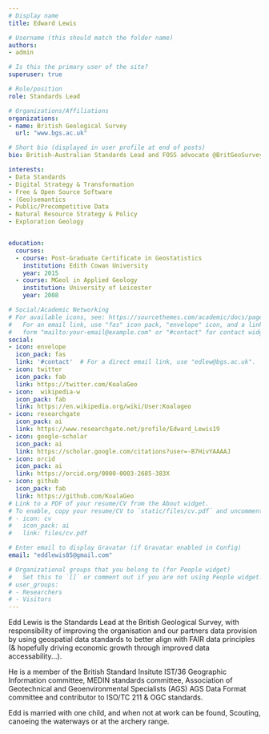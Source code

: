 ```yaml
---
# Display name
title: Edward Lewis

# Username (this should match the folder name)
authors:
- admin

# Is this the primary user of the site?
superuser: true

# Role/position
role: Standards Lead

# Organizations/Affiliations
organizations:
- name: British Geological Survey   
  url: "www.bgs.ac.uk"

# Short bio (displayed in user profile at end of posts)
bio: British-Australian Standards Lead and FOSS advocate @BritGeoSurvey, Geologist & a fan of @UKScouting

interests:
- Data Standards
- Digital Strategy & Transformation
- Free & Open Source Software
- (Geo)semantics
- Public/Precompetitive Data
- Natural Resource Strategy & Policy
- Exploration Geology


education:
  courses:
  - course: Post-Graduate Certificate in Geostatistics
    institution: Edith Cowan University
    year: 2015
  - course: MGeol in Applied Geology
    institution: University of Leicester
    year: 2008

# Social/Academic Networking
# For available icons, see: https://sourcethemes.com/academic/docs/page-builder/#icons
#   For an email link, use "fas" icon pack, "envelope" icon, and a link in the
#   form "mailto:your-email@example.com" or "#contact" for contact widget.
social:
- icon: envelope
  icon_pack: fas
  link: '#contact'  # For a direct email link, use "edlew@bgs.ac.uk".
- icon: twitter
  icon_pack: fab
  link: https://twitter.com/KoalaGeo
- icon:  wikipedia-w
  icon_pack: fab
  link: https://en.wikipedia.org/wiki/User:Koalageo
- icon: researchgate
  icon_pack: ai
  link: https://www.researchgate.net/profile/Edward_Lewis19
- icon: google-scholar
  icon_pack: ai
  link: https://scholar.google.com/citations?user=-B7HivYAAAAJ
- icon: orcid
  icon_pack: ai
  link: https://orcid.org/0000-0003-2685-383X
- icon: github
  icon_pack: fab
  link: https://github.com/KoalaGeo
# Link to a PDF of your resume/CV from the About widget.
# To enable, copy your resume/CV to `static/files/cv.pdf` and uncomment the lines below.
# - icon: cv
#   icon_pack: ai
#   link: files/cv.pdf

# Enter email to display Gravatar (if Gravatar enabled in Config)
email: "eddlewis85@gmail.com"

# Organizational groups that you belong to (for People widget)
#   Set this to `[]` or comment out if you are not using People widget.
# user_groups:
# - Researchers
# - Visitors
---
```


Edd Lewis is the Standards Lead at the British Geological Survey, with responsibility of improving the organisation and our partners data provision by using geospatial data standards to better align with FAIR data principles (& hopefully driving economic growth through improved data accessability...). 

He is a member of the British Standard Insitute IST/36 Geographic Information committee, MEDIN standards committee, Association of Geotechnical and Geoenvironmental Specialists (AGS) AGS Data Format committee and contributor to ISO/TC 211 & OGC standards. 

Edd is married with one child, and when not at work can be found, Scouting, canoeing the waterways or at the archery range.  
